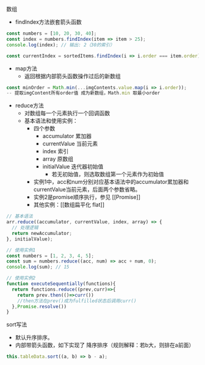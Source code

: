 数组
- findIndex方法嵌套箭头函数
```js
const numbers = [10, 20, 30, 40];
const index = numbers.findIndex(item => item > 25);
console.log(index); // 输出: 2（30的索引）

const currentIndex = sortedItems.findIndex(i => i.order === item.order)
```
- map方法
	- 返回根据内部箭头函数操作过后的新数组
```js
const minOrder = Math.min(...imgContents.value.map(i => i.order));
-- 提取imgContent所有order值 成为新数组，Math.min 取最小order
```
- reduce方法
	- 对数组每一个元素执行一个回调函数
	- 基本语法和使用实例：
		- 四个参数
			- accumulator 累加器
			- currentValue 当前元素
			- index 索引
			- array 原数组
			- initialValue 迭代器初始值
				- 若无初始值，则选取数组第一个元素作为初始值
		- 实例1中，acc和num分别对应基本语法中的accumulator累加器和currentValue当前元素，后面两个参数省略。
		- 实例2是promise顺序执行，参见 [[Promise]]
		- 其他实例：[[数组扁平化 flat]]
```js
// 基本语法
arr.reduce((accumulator, currentValue, index, array) => {
  // 处理逻辑
  return newAccumulator;
}, initialValue);

// 使用实例1
const numbers = [1, 2, 3, 4, 5];
const sum = numbers.reduce((acc, num) => acc + num, 0);
console.log(sum); // 15

// 使用实例2 
function executeSequentially(functions){
  return functions.reduce((prev,curr)=>{
    return prev.then(()=>curr())
    //then方法在prev()成为fulfilled状态后调用curr()
  },Promise.resolve())
}
```
  sort写法
- 默认升序排序。
- 内部带箭头函数，如下实现了 降序排序（规则解释：若b大，则排在a前面）
```js
this.tableData.sort((a, b) => b - a);
```

